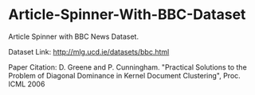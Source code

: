 # Article-Spinner-With-BBC-Dataset
Article Spinner with BBC News Dataset.

Dataset Link: http://mlg.ucd.ie/datasets/bbc.html

Paper Citation: D. Greene and P. Cunningham. "Practical Solutions to the Problem of Diagonal Dominance in Kernel Document Clustering", Proc. ICML 2006
